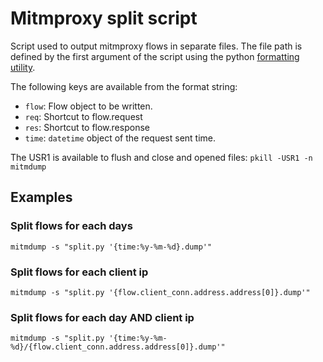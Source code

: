 # Mitmproxy split script

Script used to output mitmproxy flows in separate files. The file path is defined by the first argument of the script using the python [formatting utility](https://docs.python.org/2/library/string.html#format-string-syntax).

The following keys are available from the format string:
 * `flow`: Flow object to be written.
 * `req`: Shortcut to flow.request
 * `res`: Shortcut to flow.response
 * `time`: `datetime` object of the request sent time.

The USR1 is available to flush and close and opened files: `pkill -USR1 -n mitmdump`

## Examples

### Split flows for each days

`mitmdump -s "split.py '{time:%y-%m-%d}.dump'"`

### Split flows for each client ip

`mitmdump -s "split.py '{flow.client_conn.address.address[0]}.dump'"`

### Split flows for each day AND client ip

`mitmdump -s "split.py '{time:%y-%m-%d}/{flow.client_conn.address.address[0]}.dump'"`
